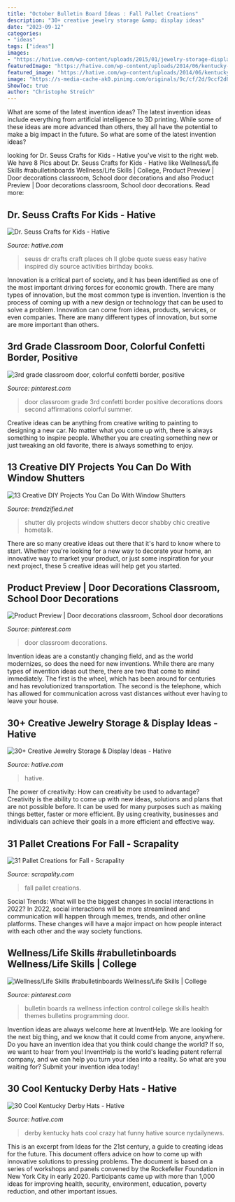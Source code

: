 ```yaml
---
title: "October Bulletin Board Ideas : Fall Pallet Creations"
description: "30+ creative jewelry storage &amp; display ideas"
date: "2023-09-12"
categories:
- "ideas"
tags: ["ideas"]
images:
- "https://hative.com/wp-content/uploads/2015/01/jewelry-storage-display-ideas/22-jewelry-storage-display-ideas.jpg"
featuredImage: "https://hative.com/wp-content/uploads/2014/06/kentucky-derby-hats/30-kentucky-derby-hats.jpg"
featured_image: "https://hative.com/wp-content/uploads/2014/06/kentucky-derby-hats/30-kentucky-derby-hats.jpg"
image: "https://s-media-cache-ak0.pinimg.com/originals/9c/cf/2d/9ccf2d8d13fab51b3a015d7b4d4a9040.jpg"
ShowToc: true
author: "Christophe Streich"
---
```



What are some of the latest invention ideas?
The latest invention ideas include everything from artificial intelligence to 3D printing. While some of these ideas are more advanced than others, they all have the potential to make a big impact in the future. So what are some of the latest invention ideas?

	

		
looking for Dr. Seuss Crafts for Kids - Hative you've visit to the right web. We have 8 Pics about Dr. Seuss Crafts for Kids - Hative like Wellness/Life Skills #rabulletinboards Wellness/Life Skills | College, Product Preview | Door decorations classroom, School door decorations and also Product Preview | Door decorations classroom, School door decorations. Read more:
		
    
## Dr. Seuss Crafts For Kids - Hative

<img loading=lazy src="https://hative.com/wp-content/uploads/2015/02/dr-seuss-crafts/7-dr-seuss-crafts.jpg" onerror="this.onerror=null;this.src='https://tse2.mm.bing.net/th?id=OIP.0nYHPeJhgy9OERJ3ovanRAHaLH&amp;pid=15.1';" alt="Dr. Seuss Crafts for Kids - Hative">

_Source: hative.com_

>seuss dr crafts craft places oh ll globe quote suess easy hative inspired diy source activities birthday books. 

	

Innovation is a critical part of society, and it has been identified as one of the most important driving forces for economic growth. There are many types of innovation, but the most common type is invention. Invention is the process of coming up with a new design or technology that can be used to solve a problem. Innovation can come from ideas, products, services, or even companies. There are many different types of innovation, but some are more important than others.

    
## 3rd Grade Classroom Door, Colorful Confetti Border, Positive

<img loading=lazy src="https://i.pinimg.com/736x/69/d5/85/69d585198151c61414ba65232a4a0c86.jpg" onerror="this.onerror=null;this.src='https://tse1.mm.bing.net/th?id=OIP.I8EOwHHrIdHVp0P5mbHLAgHaPZ&amp;pid=15.1';" alt="3rd grade classroom door, colorful confetti border, positive">

_Source: pinterest.com_

>door classroom grade 3rd confetti border positive decorations doors second affirmations colorful summer. 

	

Creative ideas can be anything from creative writing to painting to designing a new car. No matter what you come up with, there is always something to inspire people. Whether you are creating something new or just tweaking an old favorite, there is always something to enjoy.

    
## 13 Creative DIY Projects You Can Do With Window Shutters

<img loading=lazy src="http://www.trendzified.net/wp-content/uploads/2015/06/DIY-shutter-projects7.jpg" onerror="this.onerror=null;this.src='https://tse2.mm.bing.net/th?id=OIP._K0MVg54qsfCDHYj_hNyNQHaLH&amp;pid=15.1';" alt="13 Creative DIY Projects You Can Do With Window Shutters">

_Source: trendzified.net_

>shutter diy projects window shutters decor shabby chic creative hometalk. 

	

There are so many creative ideas out there that it's hard to know where to start. Whether you're looking for a new way to decorate your home, an innovative way to market your product, or just some inspiration for your next project, these 5 creative ideas will help get you started.

    
## Product Preview | Door Decorations Classroom, School Door Decorations

<img loading=lazy src="https://i.pinimg.com/736x/95/aa/88/95aa881de2d7b3703c6df3cde7d5805c.jpg" onerror="this.onerror=null;this.src='https://tse3.mm.bing.net/th?id=OIP.bz-SARMQ_57Mv7ZmO6g4FAHaJ3&amp;pid=15.1';" alt="Product Preview | Door decorations classroom, School door decorations">

_Source: pinterest.com_

>door classroom decorations. 

	

Invention ideas are a constantly changing field, and as the world modernizes, so does the need for new inventions. While there are many types of invention ideas out there, there are two that come to mind immediately. The first is the wheel, which has been around for centuries and has revolutionized transportation. The second is the telephone, which has allowed for communication across vast distances without ever having to leave your house.

    
## 30+ Creative Jewelry Storage &amp; Display Ideas - Hative

<img loading=lazy src="https://hative.com/wp-content/uploads/2015/01/jewelry-storage-display-ideas/22-jewelry-storage-display-ideas.jpg" onerror="this.onerror=null;this.src='https://tse2.mm.bing.net/th?id=OIP.QTYojMsHxAUaXdXwJ7jSrwHaLK&amp;pid=15.1';" alt="30+ Creative Jewelry Storage &amp; Display Ideas - Hative">

_Source: hative.com_

>hative. 

	

The power of creativity: How can creativity be used to advantage?
Creativity is the ability to come up with new ideas, solutions and plans that are not possible before. It can be used for many purposes such as making things better, faster or more efficient. By using creativity, businesses and individuals can achieve their goals in a more efficient and effective way.

    
## 31 Pallet Creations For Fall - Scrapality

<img loading=lazy src="https://s-media-cache-ak0.pinimg.com/originals/9c/cf/2d/9ccf2d8d13fab51b3a015d7b4d4a9040.jpg" onerror="this.onerror=null;this.src='https://tse1.mm.bing.net/th?id=OIP.s1iAA0rlaFGBDnNJQPCmBAHaJ4&amp;pid=15.1';" alt="31 Pallet Creations for Fall - Scrapality">

_Source: scrapality.com_

>fall pallet creations. 

	

Social Trends: What will be the biggest changes in social interactions in 2022?
In 2022, social interactions will be more streamlined and communication will happen through memes, trends, and other online platforms. These changes will have a major impact on how people interact with each other and the way society functions.

    
## Wellness/Life Skills #rabulletinboards Wellness/Life Skills | College

<img loading=lazy src="https://i.pinimg.com/736x/cf/72/a4/cf72a404eb9d5a35c786d270080d6b5e.jpg" onerror="this.onerror=null;this.src='https://tse2.mm.bing.net/th?id=OIP.MXjZoG0qPI2VeZLr3m3wSgHaNK&amp;pid=15.1';" alt="Wellness/Life Skills #rabulletinboards Wellness/Life Skills | College">

_Source: pinterest.com_

>bulletin boards ra wellness infection control college skills health themes bulletins programming door. 

	

Invention ideas are always welcome here at InventHelp. We are looking for the next big thing, and we know that it could come from anyone, anywhere. Do you have an invention idea that you think could change the world? If so, we want to hear from you! InventHelp is the world's leading patent referral company, and we can help you turn your idea into a reality. So what are you waiting for? Submit your invention idea today!

    
## 30 Cool Kentucky Derby Hats - Hative

<img loading=lazy src="https://hative.com/wp-content/uploads/2014/06/kentucky-derby-hats/30-kentucky-derby-hats.jpg" onerror="this.onerror=null;this.src='https://tse4.mm.bing.net/th?id=OIP.wsj969OiLmzcQMTDIg1wRwHaGO&amp;pid=15.1';" alt="30 Cool Kentucky Derby Hats - Hative">

_Source: hative.com_

>derby kentucky hats cool crazy hat funny hative source nydailynews. 

	

This is an excerpt from Ideas for the 21st century, a guide to creating ideas for the future. This document offers advice on how to come up with innovative solutions to pressing problems. The document is based on a series of workshops and panels convened by the Rockefeller Foundation in New York City in early 2020. Participants came up with more than 1,000 ideas for improving health, security, environment, education, poverty reduction, and other important issues.

